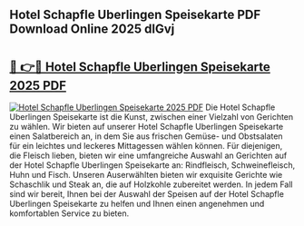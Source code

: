 ## Hotel Schapfle Uberlingen Speisekarte PDF Download Online 2025 dlGvj

# <h2><a href="http://gc7uq9.nevu.top/?p=Hotel+Schapfle+Uberlingen+Speisekarte">🔗 👉🔴 Hotel Schapfle Uberlingen Speisekarte 2025 PDF</a></h2>

[![Hotel Schapfle Uberlingen Speisekarte 2025 PDF](https://i.imgur.com/dBaPXMq.png)](http://gc7uq9.nevu.top/?p=Hotel+Schapfle+Uberlingen+Speisekarte)
Die Hotel Schapfle Uberlingen Speisekarte ist die Kunst, zwischen einer Vielzahl von Gerichten zu wählen. Wir bieten auf unserer Hotel Schapfle Uberlingen Speisekarte einen Salatbereich an, in dem Sie aus frischen Gemüse- und Obstsalaten für ein leichtes und leckeres Mittagessen wählen können. Für diejenigen, die Fleisch lieben, bieten wir eine umfangreiche Auswahl an Gerichten auf der Hotel Schapfle Uberlingen Speisekarte an: Rindfleisch, Schweinefleisch, Huhn und Fisch. Unseren Auserwählten bieten wir exquisite Gerichte wie Schaschlik und Steak an, die auf Holzkohle zubereitet werden. In jedem Fall sind wir bereit, Ihnen bei der Auswahl der Speisen auf der Hotel Schapfle Uberlingen Speisekarte zu helfen und Ihnen einen angenehmen und komfortablen Service zu bieten.
